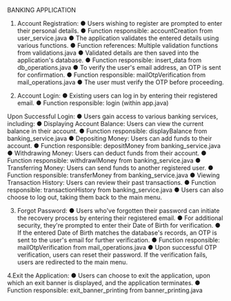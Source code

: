 BANKING APPLICATION 

1. Account Registration:
● Users wishing to register are prompted to enter their personal details.
● Function responsible: accountCreation from user_service.java
● The application validates the entered details using various functions.
● Function references: Multiple validation functions from validations.java
● Validated details are then saved into the application's database.
● Function responsible: insert_data from db_operations.java
● To verify the user's email address, an OTP is sent for confirmation.
● Function responsible: mailOtpVerification from mail_operations.java
● The user must verify the OTP before proceeding.

3. Account Login:
● Existing users can log in by entering their registered email.
● Function responsible: login (within app.java)

Upon Successful Login:
● Users gain access to various banking services, including:
● Displaying Account Balance: Users can view the current balance in their
account.
● Function responsible: displayBalance from banking_service.java
● Depositing Money: Users can add funds to their account.
● Function responsible: depositMoney from banking_service.java
● Withdrawing Money: Users can deduct funds from their account.
● Function responsible: withdrawlMoney from banking_service.java
● Transferring Money: Users can send funds to another registered user.
● Function responsible: transferMoney from banking_service.java
● Viewing Transaction History: Users can review their past transactions.
● Function responsible: transactionHistory from banking_service.java
● Users can also choose to log out, taking them back to the main menu.

3. Forgot Password:
● Users who've forgotten their password can initiate the recovery process by
entering their registered email.
● For additional security, they're prompted to enter their Date of Birth for
verification.
● If the entered Date of Birth matches the database's records, an OTP is sent to the
user's email for further verification.
● Function responsible: mailOtpVerification from mail_operations.java
● Upon successful OTP verification, users can reset their password. If the
verification fails, users are redirected to the main menu.

4.Exit the Application:
● Users can choose to exit the application, upon which an exit banner is displayed,
and the application terminates.
● Function responsible: exit_banner_printing from banner_printing.java
